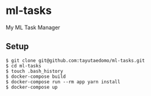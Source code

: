 # ml-tasks
My ML Task Manager

## Setup
```
$ git clone git@github.com:tayutaedomo/ml-tasks.git
$ cd ml-tasks
$ touch .bash_history
$ docker-compose build
$ docker-compose run --rm app yarn install
$ docker-compose up
```
